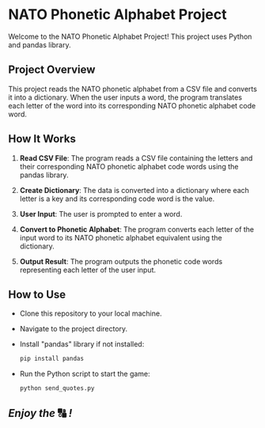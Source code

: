 # NATO Phonetic Alphabet Project

Welcome to the NATO Phonetic Alphabet Project! This project uses Python and pandas library.

## Project Overview

This project reads the NATO phonetic alphabet from a CSV file and converts it into a dictionary. When the user inputs a word, the program translates each letter of the word into its corresponding NATO phonetic alphabet code word.

## How It Works

1. **Read CSV File**: The program reads a CSV file containing the letters and their corresponding NATO phonetic alphabet code words using the pandas library.


2. **Create Dictionary**: The data is converted into a dictionary where each letter is a key and its corresponding code word is the value.


3. **User Input**: The user is prompted to enter a word.


4. **Convert to Phonetic Alphabet**: The program converts each letter of the input word to its NATO phonetic alphabet equivalent using the dictionary.


5. **Output Result**: The program outputs the phonetic code words representing each letter of the user input.

## How to Use

- Clone this repository to your local machine.

- Navigate to the project directory.

- Install "pandas" library if not installed:
    ```bash
    pip install pandas
    ```

- Run the Python script to start the game:
    ```bash
    python send_quotes.py
    ```
  
## *Enjoy the* 🔠 *!*